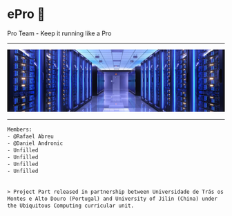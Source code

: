 # ePro :rocket:

Pro Team - Keep it running like a Pro

--------------------------

![ServerImage](/servban.jpg)


-------------------------

```
Members:
- @Rafael Abreu 
- @Daniel Andronic 
- Unfilled
- Unfilled
- Unfilled
- Unfilled


> Project Part released in partnership between Universidade de Trás os Montes e Alto Douro (Portugal) and University of Jilin (China) under the Ubiquitous Computing curricular unit.
